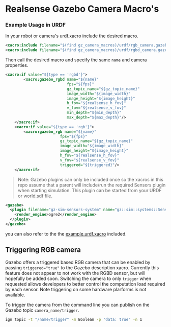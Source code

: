 # Realsense Gazebo Camera Macro's

### Example Usage in URDF

In your robot or camera's urdf.xacro include the desired macro.
```xml
<xacro:include filename="$(find gz_camera_macros)/urdf/rgb_camera.gazebo.xacro" />
<xacro:include filename="$(find gz_camera_macros)/urdf/rgbd_camera.gazebo.xacro" />

```
Then call the desired macro and specify the same `name` and camera properties.
```xml
<xacro:if value="${type == 'rgbd'}">
        <xacro:gazebo_rgbd name="${name}"
                           fps="${fps}"
                           gz_topic_name="${gz_topic_name}"
                           image_width="${image_width}"
                           image_height="${image_height}"
                           h_fov="${realsense_h_fov}"
                           v_fov="${realsense_v_fov}"
                           min_depth="${min_depth}"
                           max_depth="${max_depth}"/>
    </xacro:if>
    <xacro:if value="${type == 'rgb'}">
        <xacro:gazebo_rgb name="${name}"
                        fps="${fps}"
                        gz_topic_name="${gz_topic_name}"
                        image_width="${image_width}"
                        image_height="${image_height}"
                        h_fov="${realsense_h_fov}"
                        v_fov="${realsense_v_fov}"
                        triggered="${triggered}"/>
    </xacro:if>
```

> Note: Gazebo plugins can only be included once so the xacros in this repo assume that a parent will include/run the required Sensors plugin when starting simulation.
This plugin can be started from your URDF or world.sdf file.
```xml
<gazebo>
  <plugin filename="gz-sim-sensors-system" name="gz::sim::systems::Sensors">
    <render_engine>ogre2</render_engine>
  </plugin>
</gazebo>
```

you can also refer to the the [example.urdf.xacro](./urdf/example_d415_gazebo.urdf.xacro) included.

## Triggering RGB camera

Gazebo offers a triggered based RGB camera that can be enabled by passing `triggered="true"` to the Gazebo description xacro.
Currently this feature does not appear to not work with the RGBD sensor, but will hopefully be added soon.
Switching the camera to only `trigger` when requested allows developers to better control the computation load required by each sensor.
Note triggering on some hardware plarforms is not available.

To trigger the camera from the command line you can publish on the Gazebo topic `camera_name/trigger`.
```bash
ign topic -t "/name/trigger" -m Boolean -p "data: true" -n 1
```
